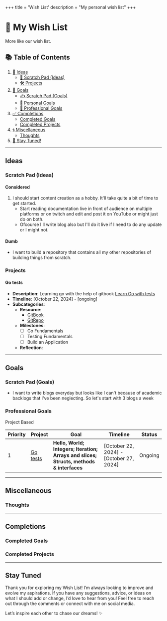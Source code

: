 +++
title = 'Wish List'
description = "My personal wish list"
+++
# 🎉 My Wish List

More like our wish list.

## 📚 Table of Contents

1. [🌟 Ideas](#ideas)
   - [📝 Scratch Pad (Ideas)](#scratch-pad-ideas)
   - [🛠️ Projects](#projects)
2. [🎯 Goals](#goals)
   - [✍️ Scratch Pad (Goals)](#scratch-pad-goals)
   - [👤 Personal Goals](#personal-goals)
   - [💼 Professional Goals](#professional-goals)
3. [✅ Completions](#completions)
   - [Completed Goals](#completed-goals)
   - [Completed Projects](#completed-projects)
4. [🌀 Miscellaneous](#miscellaneous)
   - [Thoughts](#thoughts)
5. [📅 Stay Tuned!](#stay-tuned)

---

## Ideas

### Scratch Pad (Ideas)

#### Considered

1. I should start content creation as a hobby. It'll take quite a bit of time to get started.
    - Start reading documentation live in front of audience on multiple platforms or on twitch and edit and post it on YouTube or might just do on both.
    - Ofcourse I'll write blog also but I'll do it live if I need to do any update or I might not.

#### Dumb

- I want to build a repository that contains all my other repositories of building things from scratch.

### Projects

#### Go tests

- **Description**: Learning go with the help of gitbook [Learn Go with tests](https://quii.gitbook.io/learn-go-with-tests/go-fundamentals/hello-world)
- **Timeline**: [October 22, 2024] - [ongoing]
- **Subcategories**:
  - **Resource**:
    - [GitBook](https://quii.gitbook.io/learn-go-with-tests/go-fundamentals/hello-world)
    - [GitRepo](https://github.com/subhamc88/learn-go-with-tests)
  - **Milestones**:
    - [ ] Go Fundamentals
    - [ ] Testing Fundamentals
    - [ ] Build an Application
  - **Reflection**:

---

## Goals

### Scratch Pad (Goals)

- I want to write blogs everyday but looks like I can't because of academic backlogs that I've been neglecting. So let's start with 3 blogs a week
<!-- Make a personal goals page for managing personal goals -->

### Professional Goals

Project Based

| Priority | Project | Goal | Timeline | Status |
|----------| ------- |------|----------|--------|
|1 | [Go tests](#go-tests) | **Hello, World; Integers; Iteration; Arrays and slices; Structs, methods & interfaces** | [October 22, 2024] - [October 27, 2024] | Ongoing  |

---

## Miscellaneous

### Thoughts

---

## Completions

### Completed Goals

### Completed Projects

---

## Stay Tuned

Thank you for exploring my Wish List! I’m always looking to improve and evolve my aspirations. If you have any suggestions, advice, or ideas on what I should add or change, I’d love to hear from you! Feel free to reach out through the comments or connect with me on social media.

Let’s inspire each other to chase our dreams! ✨
